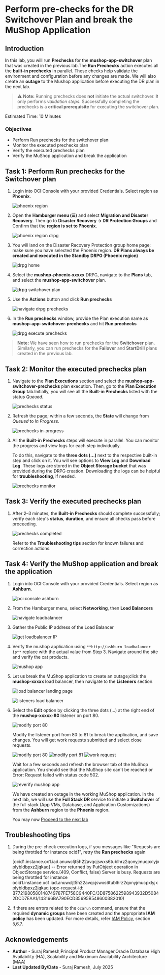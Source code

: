 # Perform pre-checks for the DR Switchover Plan and break the MuShop Application

## Introduction

In this lab, you will run **Prechecks** for the **mushop-app-switchover** plan that was created in the previous lab.The **Run Prechecks** action executes all the **built-in prechecks** in parallel. These checks help validate the environment and configuration before any changes are made. We will also create an **outage** to the Mushop application before executing the DR plan in the next lab.


> ⚠️ **Note:** Running prechecks does **not** initiate the actual switchover. It only performs *validation steps*.
> Successfully completing the prechecks is a **critical prerequisite** for executing the switchover plan.

Estimated Time: 10 Minutes

### Objectives

- Perform Run prechecks for the switchover plan
- Monitor the executed prechecks plan
- Verify the executed prechecks plan
- Verify the MuShop application and break the application

## Task 1: Perform Run prechecks for the Switchover plan

1.  Login into OCI Console with your provided Credentials. Select region as **Phoenix**.

    ![phoenix region](./images/phoenix-region-new.png)

2.  Open the **Hamburger menu (☰)** and select **Migration and Disaster Recovery**. Then go to **Disaster Recovery → DR Protection Groups** and Confirm that the **region is set to Phoenix**.

    ![phoenix region drpg](./images/phoenix-drpgpage-new.png)

3.  You will land on the Disaster Recovery Protection group home page; make sure you have selected the Phoenix region. **DR Plans always be created and executed in the Standby DRPG (Phoenix region)**

    ![drpg home](./images/drpg-status-phoenix-new.png)

4.  Select the **mushop-phoenix-xxxxx** DRPG, navigate to the **Plans** tab, and select the **mushop-app-switchover** plan.


    ![drpg switchover plan](./images/phoenix-drplan-created-new.png)

5.  Use the **Actions** button and click **Run prechecks**

    ![navigate drpg prechecks](./images/phoenix-run-prechecks-new.png)

6.  In the **Run prechecks** window, provide the Plan execution name as **mushop-app-switchover-prechecks** and hit **Run prechecks**

    ![drpg execute prechecks](./images/phoenix-execute-prechecks-new.png)

> **Note:** We have seen how to run prechecks for the **Switchover** plan. Similarly, you can run prechecks for the **Failover** and **StartDrill** plans created in the previous lab.

## Task 2: Monitor the executed prechecks plan

1.  Navigate to the **Plan Executions** section and select the **mushop-app-switchover-prechecks** plan execution. Then, go to the **Plan Execution Group** tab.Initially, you will see all the **Built-in Prechecks** listed with the status *Queued*.


    ![prechecks status](./images/phoenix-execute-queued-new.png)

2.  Refresh the page; within a few seconds, the **State** will change from *Queued* to *In Progress*.

    ![prechecks in-progress](./images/phoenix-execute-inprogress-new.png)

3.  All the **Built-in Prechecks** steps will execute in parallel. You can monitor the progress and view logs for each step individually.

    To do this, navigate to the **three dots (...)** next to the respective built-in step and click on it. You will see options to **View Log** and **Download Log**. These logs are stored in the **Object Storage bucket** that was provided during the DRPG creation. Downloading the logs can be helpful for **troubleshooting**, if needed.

    ![prechecks monitor](./images/phoenix-execute-monitor-new.png)

## Task 3: Verify the executed prechecks plan

1. After 2–3 minutes, the **Built-in Prechecks** should complete successfully; verify each step's **status**, **duration**, and ensure all checks pass before proceeding.

    ![prechecks completed](./images/phoenix-execute-done-new.png)

    Refer to the **Troubleshooting tips** section for known failures and correction actions.


## Task 4: Verify the MuShop application and break the application

1.  Login into OCI Console with your provided Credentials. Select region as **Ashburn**.

    ![oci console ashburn](./images/ashburn-region-new.png)
  
2.  From the Hamburger menu, select **Networking**, then **Load Balancers**
  
    ![navigate loadbalancer](./images/ashburn-loadbalancer-navigate-new.png)

3.  Gather the Public IP address of the Load Balancer

     ![get loadbalancer IP](./images/ashburn-loadbalancer-ip-new.png)

4.  Verify the mushop application using `**http://ashburn loadbalancer ip**`
    replace with the actual value from Step 3. Navigate around the site and verify the cat products.

    ![mushop app](./images/mushop-app-new.png)

5.  Let us break the MuShop application to create an outage;click the **mushop-xxxxx** load balancer, then navigate to the **Listeners** section.

    ![load balancer landing page](./images/loadbalancer-ash-new.png)

    ![listeners load balancer](./images/loadbalancer-listeners-new.png)

6.  Select the **Edit** option by clicking the three dots (...) at the right end of the **mushop-xxxxx-80** listener on port 80.

    ![modify port 80](./images/port80-edit-new.png)

    Modify the listener port from 80 to 81 to break the application, and save changes. You will get work requests submitted and select close requests.

    ![modify port 80](./images/port80-edit1-new.png)
    ![modify port 81](./images/port81-edit-new.png)
    ![work request](./images/workrequest-listener-new.png)

    Wait for a few seconds and refresh the browser tab of the MuShop application. You should see that the MuShop site can't be reached or Error: Request failed with status code 502. 

    ![reverify mushop app](./images/mushop-broken-new.png)

    We have created an outage in the working MuShop application. In the next lab, we will use the **Full Stack DR** service to initiate a **Switchover** of the full stack (App VMs, Database, and Application Customizations) from the **Ashburn** region to the **Phoenix** region.

    You may now [Proceed to the next lab](#next)



## Troubleshooting tips

1.  During the pre-check execution logs, if you messages like "Requests are being throttled for instance ocid1", retry the **Run prechecks** again

    [ocid1.instance.oc1.iad.anuwcljt5h22avqcjswxs6tublhrz2qonyjmucpxlyjxplybldbpxz2jqkaq] -- Error returned by PutObject operation in ObjectStorage service.(409, Conflict, false) Server is busy. Requests are being throttled for instance ocid1.instance.oc1.iad.anuwcljt5h22avqcjswxs6tublhrz2qonyjmucpxlyjxplybldbpxz2jqkaq (opc-request-id: B7721980580148749787FE758C9440FC/3D8758622598943932D50842DCD7EAA1/143166BA790ECD35695B548600382010)

2. If there are errors related to the `ocarun` command, ensure that the required **dynamic groups** have been created and the appropriate **IAM policy** has been updated. For more details, refer [IAM Policy](https://blogs.oracle.com/maa/post/iam-policies-fullstackdr), section 5,6,7.

## Acknowledgements

- **Author** - Suraj Ramesh,Principal Product Manager,Oracle Database High Availability (HA), Scalability and Maximum Availability Architecture (MAA)
- **Last Updated By/Date** - Suraj Ramesh, July 2025
